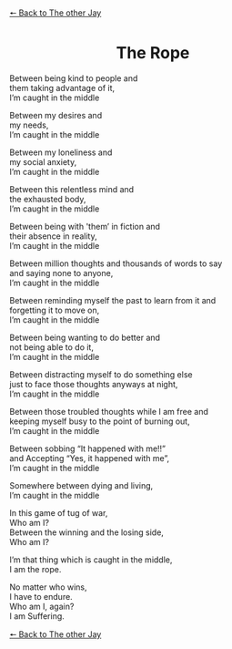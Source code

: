 [&#129044; Back to The other Jay](https://dejay22kar.github.io/jay22kar/the-other-jay)

<h1 style="text-align: center;">The Rope</h1>

Between being kind to people and    
them taking advantage of it,   
I’m caught in the middle

Between my desires and   
my needs,   
I’m caught in the middle 

Between my loneliness and    
my social anxiety,    
I’m caught in the middle 

Between this relentless mind and   
the exhausted body,   
I’m caught in the middle

Between being with 'them’ in fiction and   
their absence in reality,   
I’m caught in the middle 

Between million thoughts and thousands of words to say    
and saying none to anyone,   
I’m caught in the middle 

Between reminding myself the past to learn from it and   
forgetting it to move on,    
I’m caught in the middle 

Between being wanting to do better and   
not being able to do it,    
I’m caught in the middle

Between distracting myself to do something else   
just to face those thoughts anyways at night,    
I’m caught in the middle 

Between those troubled thoughts while I am free and    
keeping myself busy to the point of burning out,    
I’m caught in the middle

Between sobbing “It happened with me!!”    
and Accepting “Yes, it happened with me”,   
I’m caught in the middle 

Somewhere between dying and living,    
I’m caught in the middle 

In this game of tug of war,    
Who am I?    
Between the winning and the losing side,   
Who am I?

I’m that thing which is caught in the middle,   
I am the rope. 

No matter who wins,    
I have to endure.    
Who am I, again?   
I am Suffering. 


[&#129044; Back to The other Jay](https://dejay22kar.github.io/jay22kar/the-other-jay)
